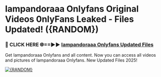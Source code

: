 # Iampandoraaa Onlyfans Original Videos 0nlyFans Leaked - Files Updated! ({RANDOM})

<h3>🔴 CLICK HERE 🌐==►► <a href="https://betterlinks.top/A2PfLJ" rel="nofollow">Iampandoraaa Onlyfans Updated Files</a></h3>

Get Iampandoraaa Onlyfans and all content. Now you can access all videos and pictures of Iampandoraaa Onlyfans. New Updated Files 2025!

[![{RANDOM}](https://i.imgur.com/ppqm5kG.gif)](https://betterlinks.top/A2PfLJ)